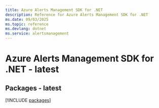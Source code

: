 ```yaml
---
title: Azure Alerts Management SDK for .NET
description: Reference for Azure Alerts Management SDK for .NET
ms.date: 09/03/2025
ms.topic: reference
ms.devlang: dotnet
ms.service: alertsmanagement
---
```

# Azure Alerts Management SDK for .NET - latest
## Packages - latest
[!INCLUDE [packages](alerts-management-index.md)]